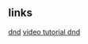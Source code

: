 ## links

[dnd](https://react-dnd.github.io/react-dnd/examples)
[video tutorial dnd](https://www.youtube.com/watch?v=r-m3L3m2IW8)
